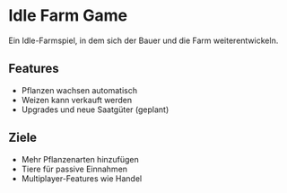 # Idle Farm Game  
Ein Idle-Farmspiel, in dem sich der Bauer und die Farm weiterentwickeln.  

## Features  
- Pflanzen wachsen automatisch  
- Weizen kann verkauft werden  
- Upgrades und neue Saatgüter (geplant)  

## Ziele  
- Mehr Pflanzenarten hinzufügen  
- Tiere für passive Einnahmen  
- Multiplayer-Features wie Handel  
